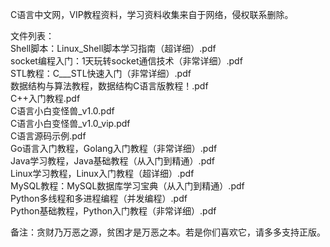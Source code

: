 
C语言中文网，VIP教程资料，学习资料收集来自于网络，侵权联系删除。  
  
文件列表：  
Shell脚本：Linux_Shell脚本学习指南（超详细）.pdf  
socket编程入门：1天玩转socket通信技术（非常详细）.pdf  
STL教程：C___STL快速入门（非常详细）.pdf  
数据结构与算法教程，数据结构C语言版教程！.pdf  
C++入门教程.pdf  
C语言小白变怪兽_v1.0.pdf  
C语言小白变怪兽_v1.0_vip.pdf  
C语言源码示例.pdf  
Go语言入门教程，Golang入门教程（非常详细）.pdf  
Java学习教程，Java基础教程（从入门到精通）.pdf  
Linux学习教程，Linux入门教程（超详细）.pdf  
MySQL教程：MySQL数据库学习宝典（从入门到精通）.pdf  
Python多线程和多进程编程（并发编程）.pdf  
Python基础教程，Python入门教程（非常详细）.pdf  
  
  
备注：贪财乃万恶之源，贫困才是万恶之本。若是你们喜欢它，请多多支持正版。  
